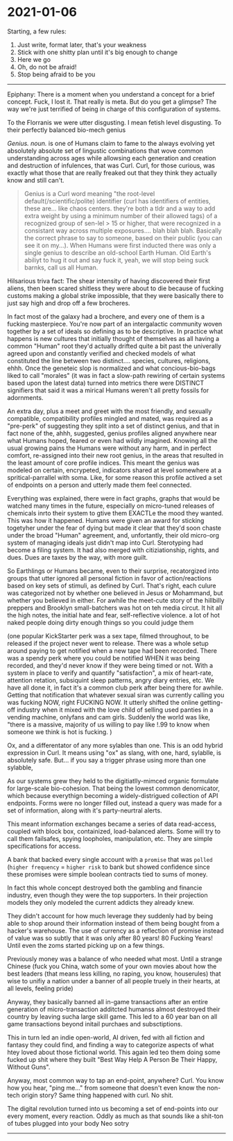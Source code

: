 # 2021-01-06

Starting, a few rules:

1. Just write, format later, that's your weakness
1. Stick with one shitty plan until it's big enough to change
1. Here we go
1. Oh, do not be afraid!
1. Stop being afraid to be you

---

Epiphany: There is a moment when you understand a concept for a brief concept. Fuck, I lost it. That really is meta. But do you get a glimpse? The way we're just terrified of being in charge of this configuration of systems.

To the Florranis we were utter disgusting. I mean fetish level disgusting. To their perfectly balanced bio-mech genius 

_Genius. noun._ is one of Humans claim to fame to the always evolving yet absolutely absolute set of lingustic combinations that wove common understanding across ages while allowsing each generation and creation and destruction of infulences, that was Curl. Curl, for those curious, was exactly what those that are really freaked out that they think they actually know and still can't.

> Genius is a Curl word meaning "the root-level default(/scientific/polite) identifier (curl has identifiers of entities, these are... like chaos centers. they're both a tldr and a way to add extra weight by using a minimum number of their allowed tags) of a recognized group of sen-lel > 15 or higher, that were recognized in a consistant way across multiple exposures.... blah blah blah. Basically the correct phrase to say to someone, based on their public (you can see it on my...). When Humans were first inducted there was only a single genius to describe an old-school Earth Human. Old Earth's abiliyt to hug it out and say fuck it, yeah, we will stop being suck barnks, call us all Human. 

Hilsarious triva fact: The shear intensity of having discovered their first aliens, then been scared shitless they were about to die because of fucking customs making a global strike impossible, that they were basically there to just say high and drop off a few brocheres.

In fact most of the galaxy had a brochere, and every one of them is a fucking masterpiece. You're now part of an intergalactic community woven together by a set of ideals so defining as to be descriptive. In practice what happens is new cultures that initially thought of themselves as all having a common "Human" root they'd actually drifted quite a bit past the univerally agreed upon and constantly verified and checked models of what constituted the line between two distinct.... species, cultures, religions, ehhh. Once the geneteic slop is normalized and what concious-bio-bags liked to call "morales" (it was in fact a slow-path rewiring of certain systems based upon the latest data) turned into metrics there were DISTINCT signifiers that said it was a mirical Humans weren't all pretty fossils for adornments.

An extra day, plus a meet and greet with the most friendly, and sexually compatible, compatibility profiles mingled and mated, was required as a "pre-perk" of suggesting they split into a set of distinct genius, and that in fact none of the, ahhh, suggested, genius profiles aligned anywhere near what Humans hoped, feared or even had wildly imagined. Knowing all the usual growing pains the Humans were without any harm, and in perfect comfort, re-assigned into their new root genius, in the areas that resulted in the least amount of core profile indices. This meant the genius was modeled on certain, encrypeted, indicators shared at level somewhere at a spritical-parrallel with soma. Like, for some reason this profile actived a set of endpoints on a person and utterly made them feel connected.

Everything was explained, there were in fact graphs, graphs that would be watched many times in the future, especially on micro-tuned releases of chemicals inrto their system to gtive them EXACTLe the mood they wanted. This was how it happened. Humans were given an award for sticking togetyher under the fear of dying but made it clear that they'd soon chaste under the broad "Human" agreement, and, unfortantly, their old micro-org system of managing ideals just didn't map into Curl. Sterotyping had become a filing system. It had also merged with citiziationship, rights, and dues. Dues are taxes by the way, with more guilt.

So Earthlings or Humans became, even to their surprise, recatorgized into groups that utter ignored all personal fiction in favor of action/reactions based on key sets of stimuli, as defined by Curl. That's right, each culure was categorized not by whether one believed in Jesus or Mohammand, but whether you believed in either. For awhile the meet-cute story of the hillbilly preppers and Brooklyn small-batchers was hot on teh media circut. It hit all the high notes, the initial hate and fear, self-reflective violence. a lot of hot naked people doing dirty enough things so you could judge them 

(one popular KickStarter perk was a sex tape, filmed throughout, to be released if the project never went to release. There was a whole setup around paying to get notified when a new tape had been recorded. There was a spendy perk where you could be notified WHEN it was being recorded, and they'd never know if they were being timed or not. With a system in place to verify and quantify "satisfaction", a mix of heart-rate, attention retation, subsiquint sleep patterns, angry diary entries, etc. We have all done it, in fact it's a common club perk after being there for awhile. Getting that notification that whatever sexual siran was currently calling you was fucking NOW, right FUCKING NOW. It utterly shifted the online getting-off industry when it mixed with the love child of selling used panties in a vending machine, onlyfans and cam girls. Suddenly the world was like, "there is a massive, majority of us willing to pay like !.99 to know when someone we think is hot is fucking.  )

Ox, and a differentator of any more sylables than one. This is an odd hybrid expression in Curl. It means using "ox" as slang, with one, hard, sylablle, is absolutely safe. But... if you say a trigger phrase using more than one sylabble,

As our systems grew they held to the digitiatlly-mimced organic formulate for large-scale bio-cohesion. That being the lowest common denomicator, which because everythign becoming a widely-distrigued collection of API endpoints. Forms were no longer filled out, instead a query was made for a set of information, along with it's party-neurtral alerts. 

This meant information exchanges became a series of data read-access, coupled with block box, containized, load-balanced alerts. Some will try to call them failsafes, spying loopholes, manipulation, etc. They are simple specifications for access.

A bank that backed every single account with a `promise` that was `polled` (`higher frequency` = `higher risk` to bank but showed confidence since these promises were simple boolean contracts tied to sums of money.

In fact this whole concept destroyed both the gambling and financie industry, even though they were the top supporters. In their projection models they only modeled the current addicts they already knew. 

They didn't account for how much leverage they suddenly had by being able to shop around their information instead of them being bought from a hacker's warehouse. The use of currency as a reflection of promise instead of value was so subtly that it was only after 80 years! 80 Fucking Years! Until even the zoms started picking up on a few things.

Previously money was a balance of who needed what most. Until a strange Chinese (fuck you China, watch some of your own movies about how the best leaders (that means less killing, no raping, you know, houserules) that wise to unifiy a nation under a banner of all people truely in their hearts, at all levels, feeling pride)

Anyway, they basically banned all in-game transactions after an entire generation of micro-transaction additcted humanss almost destroyed their country by leaving sucha  large skill game. This led to a 60 year ban on all game transactions beyond initail purchaes and subsctiptions.

This in turn led an indie open-world, AI driven, fed with all fiction and fantasy they could find, and finding a way to categorize aspects of what htey loved about those fictional world. This again led teo them doing some fucked up shit where they built "Best Way Help A Person Be Their Happy, Without Guns".

Anyway, most common way to tap an end-point, anywhere? Curl. You know how you hear, "ping me..." from someone that doesn't even know the non-tech origin story? Same thing happened with curl. No shit.

The digital revolution turned into us becoming a set of end-points into our every moment, every reaction. Oddly as much as that sounds like a shit-ton of tubes plugged into your body Neo sotry 

---

